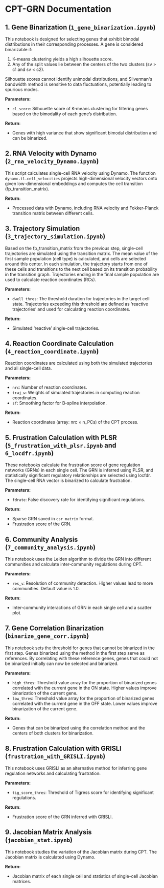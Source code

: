 # CPT-GRN Documentation

## 1. Gene Binarization (`1_gene_binarization.ipynb`)

This notebook is designed for selecting genes that exhibit bimodal distributions in their corresponding processes. A gene is considered binarizable if:
1. K-means clustering yields a high silhouette score.
2. Any of the split values lie between the centers of the two clusters (sv > c1 and sv < c2).

Silhouette scores cannot identify unimodal distributions, and Silverman's bandwidth method is sensitive to data fluctuations, potentially leading to spurious modes.

**Parameters:**
- `cl_score`: Silhouette score of K-means clustering for filtering genes based on the bimodality of each gene’s distribution.

**Return:**
- Genes with high variance that show significant bimodal distribution and can be binarized.

## 2. RNA Velocity with Dynamo (`2_rna_velocity_Dynamo.ipynb`)

This script calculates single-cell RNA velocity using Dynamo. The function `dynamo.tl.cell_velocities` projects high-dimensional velocity vectors onto given low-dimensional embeddings and computes the cell transition (fp_transition_matrix).

**Return:**
- Processed data with Dynamo, including RNA velocity and Fokker-Planck transition matrix between different cells.

## 3. Trajectory Simulation (`3_trajectory_simulation.ipynb`)

Based on the fp_transition_matrix from the previous step, single-cell trajectories are simulated using the transition matrix. The mean value of the first sample population (cell type) is calculated, and cells are selected around this center. In each simulation, the trajectory starts from one of these cells and transitions to the next cell based on its transition probability in the transition graph. Trajectories ending in the final sample population are used to calculate reaction coordinates (RCs).

**Parameters:**
- `dwell_thres`: The threshold duration for trajectories in the target cell state. Trajectories exceeding this threshold are defined as ‘reactive trajectories’ and used for calculating reaction coordinates.

**Return:**
- Simulated ‘reactive’ single-cell trajectories.

## 4. Reaction Coordinate Calculation (`4_reaction_coordinate.ipynb`)

Reaction coordinates are calculated using both the simulated trajectories and all single-cell data.

**Parameters:**
- `nrc`: Number of reaction coordinates.
- `traj_w`: Weights of simulated trajectories in computing reaction coordinates.
- `sf`: Smoothing factor for B-spline interpolation.

**Return:**
- Reaction coordinates (array: nrc × n_PCs) of the CPT process.

## 5. Frustration Calculation with PLSR (`5_frustration_with_plsr.ipynb` and `6_locdfr.ipynb`)

These notebooks calculate the frustration score of gene regulation networks (GRNs) in each single cell. The GRN is inferred using PLSR, and statistically significant regulatory relationships are selected using locfdr. The single-cell RNA vector is binarized to calculate frustration.

**Parameters:**
- `fdrate`: False discovery rate for identifying significant regulations.

**Return:**
- Sparse GRN saved in `csr_matrix` format.
- Frustration score of the GRN.

## 6. Community Analysis (`7_community_analysis.ipynb`)

This notebook uses the Leiden algorithm to divide the GRN into different communities and calculate inter-community regulations during CPT.

**Parameters:**
- `res_v`: Resolution of community detection. Higher values lead to more communities. Default value is 1.0.

**Return:**
- Inter-community interactions of GRN in each single cell and a scatter plot.

## 7. Gene Correlation Binarization (`binarize_gene_corr.ipynb`)

This notebook sets the threshold for genes that cannot be binarized in the first step. Genes binarized using the method in the first step serve as references. By correlating with these reference genes, genes that could not be binarized initially can now be selected and binarized.

**Parameters:**
- `high_thres`: Threshold value array for the proportion of binarized genes correlated with the current gene in the ON state. Higher values improve binarization of the current gene.
- `low_thres`: Threshold value array for the proportion of binarized genes correlated with the current gene in the OFF state. Lower values improve binarization of the current gene.

**Return:**
- Genes that can be binarized using the correlation method and the centers of both clusters for binarization.

## 8. Frustration Calculation with GRISLI (`frustration_with_GRISLI.ipynb`)

This notebook uses GRISLI as an alternative method for inferring gene regulation networks and calculating frustration.

**Parameters:**
- `tig_score_thres`: Threshold of Tigress score for identifying significant regulations.

**Return:**
- Frustration score of the GRN inferred with GRISLI.

## 9. Jacobian Matrix Analysis (`jacobian_stat.ipynb`)

This notebook studies the variation of the Jacobian matrix during CPT. The Jacobian matrix is calculated using Dynamo.

**Return:**
- Jacobian matrix of each single cell and statistics of single-cell Jacobian matrices.